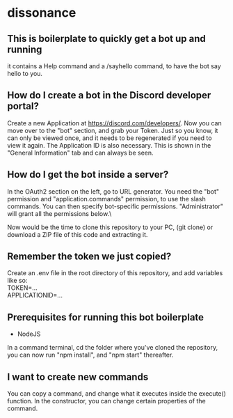 # dissonance
## This is boilerplate to quickly get a bot up and running
it contains a Help command and a /sayhello command, to have the bot say hello to you.

## How do I create a bot in the Discord developer portal?
Create a new Application at https://discord.com/developers/. Now you can move over to the "bot" section, and grab your Token. Just so you know, it can only be viewed once, and it needs to be regenerated if you need to view it again. The Application ID is also necessary. This is shown in the "General Information" tab and can always be seen.

## How do I get the bot inside a server?
In the OAuth2 section on the left, go to URL generator. You need the "bot" permission and "application.commands" permission, to use the slash commands. You can then specify bot-specific permissions. "Administrator" will grant all the permissions below.\

Now would be the time to clone this repository to your PC, (git clone) or download a ZIP file of this code and extracting it.

## Remember the token we just copied?
Create an .env file in the root directory of this repository, and add variables like so:\
TOKEN=...\
APPLICATIONID=...

## Prerequisites for running this bot boilerplate
* NodeJS

In a command terminal, cd the folder where you've cloned the repository, you can now run "npm install", and "npm start" thereafter.

## I want to create new commands
You can copy a command, and change what it executes inside the execute() function. In the constructor, you can change certain properties of the command.
